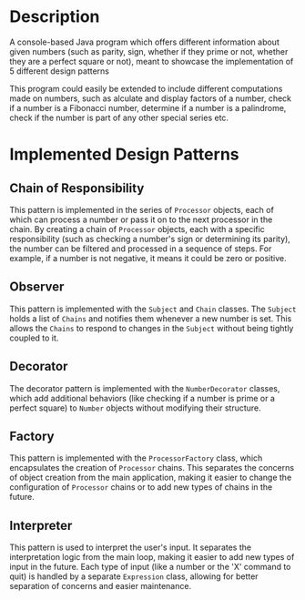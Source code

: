 # Description
A console-based Java program which offers different information about given numbers (such as parity, sign, whether if they prime or not, whether they are a perfect square or not), meant to showcase the implementation of 5 different design patterns

This program could easily be extended to include different computations made on numbers, such as alculate and display factors of a number, check if a number is a Fibonacci number, determine if a number is a palindrome, check if the number is part of any other special series etc.

# Implemented Design Patterns

## Chain of Responsibility

This pattern is implemented in the series of `Processor` objects, each of which can process a number or pass it on to the next processor in the chain. By creating a chain of `Processor` objects, each with a specific responsibility (such as checking a number's sign or determining its parity), the number can be filtered and processed in a sequence of steps. For example, if a number is not negative, it means it could be zero or positive.

## Observer

This pattern is implemented with the `Subject` and `Chain` classes. The `Subject` holds a list of `Chains` and notifies them whenever a new number is set. This allows the `Chains` to respond to changes in the `Subject` without being tightly coupled to it. 

## Decorator

The decorator pattern is implemented with the `NumberDecorator` classes, which add additional behaviors (like checking if a number is prime or a perfect square) to `Number` objects without modifying their structure. 

## Factory

This pattern is implemented with the `ProcessorFactory` class, which encapsulates the creation of `Processor` chains. This separates the concerns of object creation from the main application, making it easier to change the configuration of `Processor` chains or to add new types of chains in the future.

## Interpreter

This pattern is used to interpret the user's input. It separates the interpretation logic from the main loop, making it easier to add new types of input in the future. Each type of input (like a number or the 'X' command to quit) is handled by a separate `Expression` class, allowing for better separation of concerns and easier maintenance.

